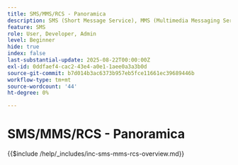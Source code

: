 ```yaml
---
title: SMS/MMS/RCS - Panoramica
description: SMS (Short Message Service), MMS (Multimedia Messaging Service) e RCS (Rich Communication Services) sono canali di messaggistica mobile che consentono di raggiungere gli utenti direttamente sul loro numero di telefono, senza richiedere un’app o una connessione Internet (SMS/MMS)
feature: SMS
role: User, Developer, Admin
level: Beginner
hide: true
index: false
last-substantial-update: 2025-08-22T00:00:00Z
exl-id: 0ddfaef4-cac2-43e4-a0e1-1aee0a3a3b0d
source-git-commit: b7d014b3ac6373b957eb5fce11661ec39689446b
workflow-type: tm+mt
source-wordcount: '44'
ht-degree: 0%

---
```


# SMS/MMS/RCS - Panoramica

{{$include /help/_includes/inc-sms-mms-rcs-overview.md}}
